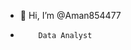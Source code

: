 - 👋 Hi, I’m @Aman854477
-         Data Analyst

<!---
Aman854477/Aman854477 is a ✨ special ✨ repository because its `README.md` (this file) appears on your GitHub profile.
You can click the Preview link to take a look at your changes.
--->
